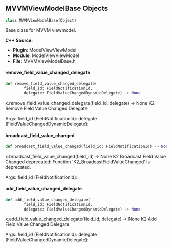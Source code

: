 ## MVVMViewModelBase Objects

```python
class MVVMViewModelBase(Object)
```

Base class for MVVM viewmodel.

**C++ Source:**

- **Plugin**: ModelViewViewModel
- **Module**: ModelViewViewModel
- **File**: MVVMViewModelBase.h

<a id="unreal.MVVMViewModelBase.remove_field_value_changed_delegate"></a>

#### remove_field_value_changed_delegate

```python
def remove_field_value_changed_delegate(
        field_id: FieldNotificationId,
        delegate: FieldValueChangedDynamicDelegate) -> None
```

x.remove_field_value_changed_delegate(field_id, delegate) -> None
K2 Remove Field Value Changed Delegate

Args:
    field_id (FieldNotificationId): 
    delegate (FieldValueChangedDynamicDelegate):

<a id="unreal.MVVMViewModelBase.broadcast_field_value_changed"></a>

#### broadcast_field_value_changed

```python
def broadcast_field_value_changed(field_id: FieldNotificationId) -> None
```

x.broadcast_field_value_changed(field_id) -> None
K2 Broadcast Field Value Changed
deprecated: Function 'K2_BroadcastFieldValueChanged' is deprecated.

Args:
    field_id (FieldNotificationId):

<a id="unreal.MVVMViewModelBase.add_field_value_changed_delegate"></a>

#### add_field_value_changed_delegate

```python
def add_field_value_changed_delegate(
        field_id: FieldNotificationId,
        delegate: FieldValueChangedDynamicDelegate) -> None
```

x.add_field_value_changed_delegate(field_id, delegate) -> None
K2 Add Field Value Changed Delegate

Args:
    field_id (FieldNotificationId): 
    delegate (FieldValueChangedDynamicDelegate):

<a id="unreal.MVVMViewModelCollectionObject"></a>